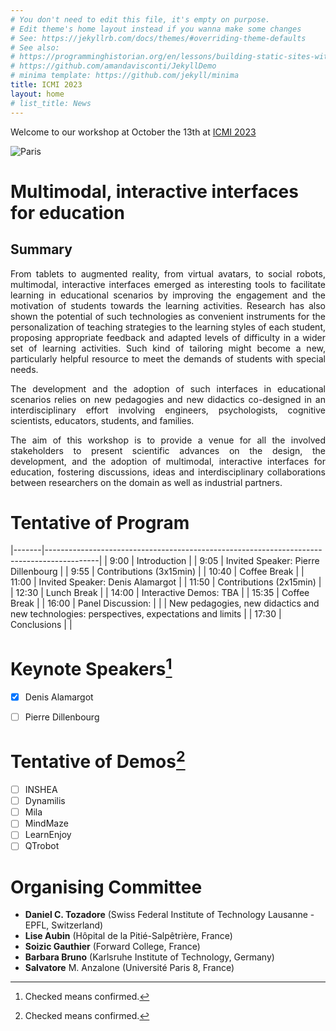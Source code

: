 ```yaml
---
# You don't need to edit this file, it's empty on purpose.
# Edit theme's home layout instead if you wanna make some changes
# See: https://jekyllrb.com/docs/themes/#overriding-theme-defaults
# See also:
# https://programminghistorian.org/en/lessons/building-static-sites-with-jekyll-github-pages
# https://github.com/amandavisconti/JekyllDemo
# minima template: https://github.com/jekyll/minima
title: ICMI 2023
layout: home
# list_title: News
---
```


Welcome to our workshop at October the 13th at [ICMI 2023](https://icmi.acm.org/2023/)

![Paris](https://upload.wikimedia.org/wikipedia/commons/thumb/4/4b/La_Tour_Eiffel_vue_de_la_Tour_Saint-Jacques%2C_Paris_ao%C3%BBt_2014_%282%29.jpg/268px-La_Tour_Eiffel_vue_de_la_Tour_Saint-Jacques%2C_Paris_ao%C3%BBt_2014_%282%29.jpg)

# Multimodal, interactive interfaces for education

## Summary

<div style="text-align: justify">
From tablets to augmented reality, from virtual avatars, to social robots, multimodal, interactive interfaces emerged as interesting tools to facilitate learning in educational scenarios by improving the engagement and the motivation of students towards the learning activities. Research has also shown the potential of such technologies as convenient instruments for the personalization of teaching strategies to the learning styles of each student, proposing appropriate feedback and adapted levels of difficulty in a wider set of learning activities. Such kind of tailoring might become a new, particularly helpful resource to meet the demands of students with special needs. 

The development and the adoption of such interfaces in educational scenarios relies on new pedagogies and new didactics co-designed in an interdisciplinary effort involving engineers, psychologists, cognitive scientists, educators, students, and families.

The aim of this workshop is to provide a venue for all the involved stakeholders to present scientific advances on the design, the development, and the adoption of multimodal, interactive interfaces for education, fostering discussions, ideas and interdisciplinary collaborations between researchers on the domain as well as industrial partners.
</div>



                                                                                         
# Tentative of Program

|-------|-------------------------------------------------------------------------------------------|
| 9:00  | Introduction                                                                              |
| 9:05  | Invited Speaker: Pierre Dillenbourg                                                       |
| 9:55  | Contributions (3x15min)                                                                   |
| 10:40 | Coffee Break                                                                              |
| 11:00 | Invited Speaker: Denis Alamargot                                                          |
| 11:50 | Contributions (2x15min)                                                                   |
| 12:30 | Lunch Break                                                                               |
| 14:00 | Interactive Demos: TBA                                                                    |
| 15:35 | Coffee Break                                                                              |
| 16:00 | Panel Discussion:                                                                         |
|       | New pedagogies, new didactics and new technologies: perspectives, expectations and limits |
| 17:30 | Conclusions                                                                               |                                                                        |


# Keynote Speakers[^1]

- [x] Denis Alamargot
- [ ] Pierre Dillenbourg


# Tentative of Demos[^1]

- [ ] INSHEA
- [ ] Dynamilis
- [ ] Mila
- [ ] MindMaze
- [ ] LearnEnjoy
- [ ] QTrobot

[^1]: Checked means confirmed.

# Organising Committee

- **Daniel C. Tozadore** (Swiss Federal Institute of Technology Lausanne - EPFL, Switzerland)
- **Lise Aubin** (Hôpital de la Pitié-Salpêtrière, France)
- **Soizic Gauthier** (Forward College, France)
- **Barbara Bruno** (Karlsruhe Institute of Technology, Germany)
- **Salvatore** M. Anzalone (Université Paris 8, France)


